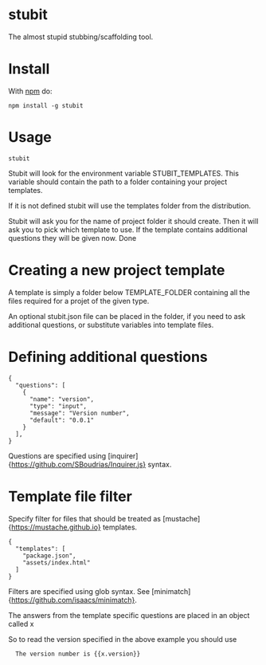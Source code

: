 # stubit

The almost stupid stubbing/scaffolding tool.

# Install

With [npm](http://npmjs.org) do:

```
npm install -g stubit
```

# Usage

```
stubit
```

Stubit will look for the environment variable STUBIT_TEMPLATES. This variable
should contain the path to a folder containing your project templates.

If it is not defined stubit will use the templates folder from the distribution.

Stubit will ask you for the name of project folder it should create.
Then it will ask you to pick which template to use.
If the template contains additional questions they will be given now.
Done

# Creating a new project template

A template is simply a folder below TEMPLATE_FOLDER containing all the files
required for a projet of the given type.

An optional stubit.json file can be placed in the folder, if you need to
ask additional questions, or substitute variables into template files.

# Defining additional questions

```
{
  "questions": [
    {
      "name": "version",
      "type": "input",
      "message": "Version number",
      "default": "0.0.1"
    }
  ],
}
```

Questions are specified using [inquirer]{https://github.com/SBoudrias/Inquirer.js} syntax.

# Template file filter

Specify filter for files that should be treated as [mustache]{https://mustache.github.io} templates.

```
{
  "templates": [
    "package.json",
    "assets/index.html"
  ]
}
```

Filters are specified using glob syntax. See [minimatch]{https://github.com/isaacs/minimatch}.

The answers from the template specific questions are placed in an object called x

So to read the version specified in the above example you should use

```
  The version number is {{x.version}}
```
